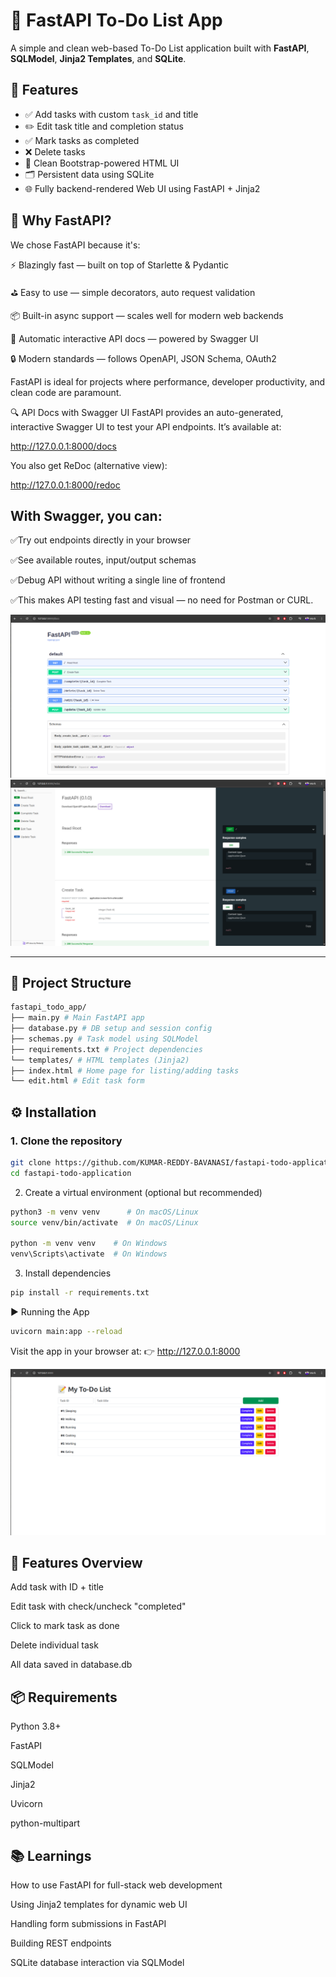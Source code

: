 # 📝 FastAPI To-Do List App

A simple and clean web-based To-Do List application built with **FastAPI**, **SQLModel**, **Jinja2 Templates**, and **SQLite**.

## 🚀 Features

- ✅ Add tasks with custom `task_id` and title
- ✏️ Edit task title and completion status
- ✅ Mark tasks as completed
- ❌ Delete tasks
- 📄 Clean Bootstrap-powered HTML UI
- 🗂 Persistent data using SQLite
- 🌐 Fully backend-rendered Web UI using FastAPI + Jinja2

🧠 Why FastAPI?
----------------
We chose FastAPI because it's:

⚡ Blazingly fast — built on top of Starlette & Pydantic

⛳ Easy to use — simple decorators, auto request validation

📦 Built-in async support — scales well for modern web backends

📄 Automatic interactive API docs — powered by Swagger UI

🔒 Modern standards — follows OpenAPI, JSON Schema, OAuth2

FastAPI is ideal for projects where performance, developer productivity, and clean code are paramount.

🔍 API Docs with Swagger UI
FastAPI provides an auto-generated, interactive Swagger UI to test your API endpoints. It’s available at:

http://127.0.0.1:8000/docs

You also get ReDoc (alternative view):

http://127.0.0.1:8000/redoc

With Swagger, you can:
----------------------
✅Try out endpoints directly in your browser

✅See available routes, input/output schemas

✅Debug API without writing a single line of frontend

✅This makes API testing fast and visual — no need for Postman or CURL.

![App Screenshot](assets/swagger_doc.png)
![App Screenshot](assets/redoc_doc.png)

---

## 📁 Project Structure

```bash
fastapi_todo_app/
├── main.py # Main FastAPI app
├── database.py # DB setup and session config
├── schemas.py # Task model using SQLModel
├── requirements.txt # Project dependencies
└── templates/ # HTML templates (Jinja2)
├── index.html # Home page for listing/adding tasks
└── edit.html # Edit task form
```

## ⚙️ Installation

### 1. Clone the repository

```bash
git clone https://github.com/KUMAR-REDDY-BAVANASI/fastapi-todo-application.git
cd fastapi-todo-application
```

2. Create a virtual environment (optional but recommended)

```bash
python3 -m venv venv      # On macOS/Linux
source venv/bin/activate  # On macOS/Linux

python -m venv venv    # On Windows
venv\Scripts\activate  # On Windows
```

3. Install dependencies

```bash
pip install -r requirements.txt
```

▶️ Running the App

```bash
uvicorn main:app --reload
```

Visit the app in your browser at:
👉 http://127.0.0.1:8000

![App Screenshot](assets/fastapi_todo_homepage.png)

🧪 Features Overview
---------------------
Add task with ID + title

Edit task with check/uncheck "completed"

Click to mark task as done

Delete individual task

All data saved in database.db

📦 Requirements
----------------
Python 3.8+

FastAPI

SQLModel

Jinja2

Uvicorn

python-multipart

📚 Learnings
-------------
How to use FastAPI for full-stack web development

Using Jinja2 templates for dynamic web UI

Handling form submissions in FastAPI

Building REST endpoints

SQLite database interaction via SQLModel

